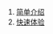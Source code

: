 1. [简单介绍](https://github.com/qq576067421/cshotfix/wiki)<br>
1. [快速体验](https://github.com/qq576067421/cshotfix/wiki/%E5%BF%AB%E9%80%9F%E4%BD%93%E9%AA%8C)